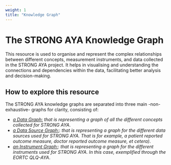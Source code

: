 ```yaml
---
weight: 1
title: "Knowledge Graph"
---
```


# The STRONG AYA Knowledge Graph

This resource is used to organise and represent the complex relationships between different concepts,
measurement instruments, and data collected in the STRONG AYA project.
It helps in visualising and understanding the connections and dependencies within the data,
facilitating better analysis and decision-making.


## How to explore this resource

The STRONG AYA knowledge graphs are separated into three main -non-exhaustive- graphs for clarity, consisting of:

- [*a Data Graph*:](./aya-cancer-data-schema/knowledge-graph/data/) _that is representing a graph of all the different concepts collected for STRONG AYA_.
- [*a Data Source Graph*:](./aya-cancer-data-schema/knowledge-graph/data-source/): _that is representing a graph for the different data sources used for STRONG AYA. That is for example, a patient reported outcome measure, doctor reported outcome measure, et cetera)_.
- [*an Instrument Graph*:](./aya-cancer-data-schema/knowledge-graph/instrument/): _that is representing a graph for the different instruments used for STRONG AYA. In this case, exemplified through the EORTC QLQ-AYA_. 
